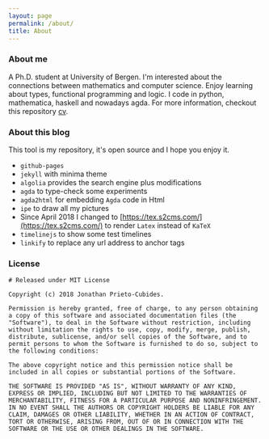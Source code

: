 ```yaml
---
layout: page
permalink: /about/
title: About
---
```


### About me

A Ph.D. student at University of Bergen. I'm interested about the connections
between mathematics and computer science. Enjoy learning about types, functional
programming and logic. I code in python, mathematica, haskell and nowadays agda.
For more information, checkout this repository [cv](http://github.com/jonaprieto/curriculum-vitae).

### About this blog

This tool is my repository, it's open source and I hope you enjoy it.

- `github-pages`
- `jekyll` with minima theme
- `algolia` provides the search engine plus modifications
- `agda` to type-check some experiments
- `agda2html` for embedding `Agda` code in Html
- `ipe` to draw all my pictures
- Since April 2018 I changed to [https://tex.s2cms.com/](https://tex.s2cms.com/) to render `Latex` instead of `KaTeX`
- `timelinejs` to show some test timelines
- `linkify` to replace any url address to anchor tags

### License

```
# Released under MIT License

Copyright (c) 2018 Jonathan Prieto-Cubides.

Permission is hereby granted, free of charge, to any person obtaining a copy of this software and associated documentation files (the "Software"), to deal in the Software without restriction, including without limitation the rights to use, copy, modify, merge, publish, distribute, sublicense, and/or sell copies of the Software, and to permit persons to whom the Software is furnished to do so, subject to the following conditions:

The above copyright notice and this permission notice shall be included in all copies or substantial portions of the Software.

THE SOFTWARE IS PROVIDED "AS IS", WITHOUT WARRANTY OF ANY KIND, EXPRESS OR IMPLIED, INCLUDING BUT NOT LIMITED TO THE WARRANTIES OF MERCHANTABILITY, FITNESS FOR A PARTICULAR PURPOSE AND NONINFRINGEMENT. IN NO EVENT SHALL THE AUTHORS OR COPYRIGHT HOLDERS BE LIABLE FOR ANY CLAIM, DAMAGES OR OTHER LIABILITY, WHETHER IN AN ACTION OF CONTRACT, TORT OR OTHERWISE, ARISING FROM, OUT OF OR IN CONNECTION WITH THE SOFTWARE OR THE USE OR OTHER DEALINGS IN THE SOFTWARE.
```
